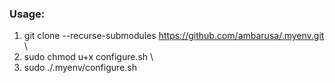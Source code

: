 ### Usage:
1. git clone --recurse-submodules https://github.com/ambarusa/.myenv.git \
2. sudo chmod u+x configure.sh \
3. sudo ./.myenv/configure.sh